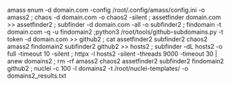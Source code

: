 amass enum -d domain.com -config /root/.config/amass/config.ini -o amass2 ; chaos -d domain.com  -o chaos2 -silent ; assetfinder domain.com  >> assetfinder2 ; subfinder -d domain.com -all  -o subfinder2 ; findomain -t domain.com  -q -u findomain2 ;python3 /root/tools/github-subdomains.py -t token -d domain.com  >> github2 ; cat assetfinder2 subfinder2 chaos2 amass2 findomain2 subfinder2 github2 >> hosts2 ; subfinder -dL hosts2 -o full -timeout 10 -silent ; httpx -l hosts2 -silent -threads 9000 -timeout 30 | anew domains2 ; rm -rf amass2 chaos2 assetfinder2 subfinder2 findomain2  github2 ; nuclei -c 100 -l domains2 -t /root/nuclei-templates/  -o domains2_results.txt
